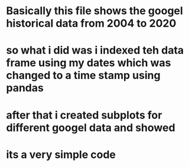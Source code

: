 # Basically this file shows the googel historical data from 2004 to 2020
# so what i did was i indexed teh data frame using my dates which was changed to a time stamp using pandas
# after that i created subplots for different googel data and showed
# its a very simple code
